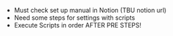 - Must check set up manual in Notion (TBU notion url)
- Need some steps for settings with scripts 
- Execute Scripts in order AFTER PRE STEPS!